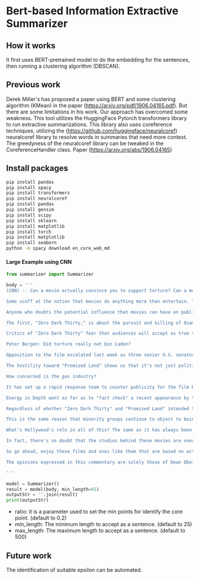 # Bert-based Information Extractive Summarizer

## How it works
It first uses BERT-pretrained model to do the embedding for the sentences, then running a clustering algorithm (DBSCAN). 


## Previous work
Derek Miller's has proposed a paper using BERT and some clustering algorithm (KMean) in the paper (https://arxiv.org/pdf/1906.04165.pdf). But there are some limitations in his work. Our approach has overcomed some weakness. This tool utilizes the HuggingFace Pytorch transformers library to run extractive summarizations. 
This library also uses coreference techniques, utilizing the 
(https://github.com/huggingface/neuralcoref) neuralcoref library to resolve words in summaries that need more context. The greedyness of 
the neuralcoref library can be tweaked in the CoreferenceHandler class.
Paper (https://arxiv.org/abs/1906.04165)

## Install packages
 
```bash
pip install pandas
pip install spacy
pip install transformers
pip install neuralcoref
pip install pandas
pip install gensim
pip install scipy
pip install sklearn
pip install matplotlib
pip install torch
pip install matplotlib
pip install seaborn
python -m spacy download en_core_web_md
```
#### Large Example using CNN

```python
from summarizer import Summarizer

body = '''
(CNN) -- Can a movie actually convince you to support torture? Can a movie really persuade you that "fracking" -- a process used to drill for natural gas -- is a danger to the environment? Can a movie truly cause you to view certain minority groups in a negative light?

Some scoff at the notion that movies do anything more than entertain. They are wrong. Sure, it's unlikely that one movie alone will change your views on issues of magnitude. But a movie (or TV show) can begin your "education" or "miseducation" on a topic. And for those already agreeing with the film's thesis, it can further entrench your views.

Anyone who doubts the potential influence that movies can have on public opinion need to look no further than two films that are causing an uproar even before they have opened nationwide. They present hot button issues that manage to fire up people from the left and right.

The first, "Zero Dark Thirty," is about the pursuit and killing of Osama bin Laden, which features scenes of torture. The second, "Promised Land," stars Matt Damon and explores how the use of fracking to drill for natural gas can pose health and environmental dangers.

Critics of "Zero Dark Thirty" fear that audiences will accept as true the film's story line that torture was effective in eliciting information to locate bin Laden. They are rightfully concerned that the film will sway some to become more receptive or even supportive of the idea of torturing prisoners.

Peter Bergen: Did torture really net bin Laden?

Opposition to the film escalated last week as three senior U.S. senators -- John McCain, Carl Levin and Dianne Feinstein -- sent a letter to the film's distributor, Sony Pictures, characterizing the film's use of torture as "grossly inaccurate and misleading." The senators bluntly informed Sony Pictures that it has "an obligation to state that the role of torture in the hunt for Osama bin Laden is not based on the facts, but rather part of the film's fictional narrative."

The hostility toward "Promised Land" shows us that it's not just politicians who complain about movie messages. Big business -- namely, the gas industry -- is aggressively objecting to the allegation in "Promised Land" that fracking poses environmental and health risks.

How concerned is the gas industry?

It has set up a rapid response team to counter publicity for the film by using two Washington-based groups that lobby for gas and oil companies: the Independent Petroleum Association of America and Energy in Depth. These groups have scrutinized appearances by the films stars on talk shows, questioned who the financiers of the film are, published parts of the script and mocked the film on social media.

Energy in Depth went as far as to "fact check" a recent appearance by the film's co-star and co-writer, John Krasinski, on "Late Night With David Letterman." Within hours of Krasinski's appearance, Energy in Depth posted a blog on its website pointing out what it perceived as factual errors made by Krasinski about fracking.

Regardless of whether "Zero Dark Thirty" and "Promised Land" intended to promote any message, people who watch them will be "educated" in some way on torture and fracking -- even if very subtly.

This is the same reason that minority groups continue to object to being represented in a negative light in movies and TV. They understand that accurate representations matter because studies have shown that biases can form based on stereotypes or inaccurate representations. (Being of Italian and Arab descent, I'm acutely aware of this issue as my respective heritages have been represented by a parade of mobsters and terrorists.)

What's Hollywood's role in all of this? The same as it has always been -- to make money.

In fact, there's no doubt that the studios behind these movies are overjoyed at the controversy that has erupted and the resulting free press. Indeed, the response of Sony Pictures to the uproar over "Zero Dark Thirty" tells you about what they really hope we will all do: "We encourage people to see the film before characterizing it."

So go ahead, enjoy these films and ones like them that are based on actual events or current hot issues. But while you are watching them, be aware you might be getting more than the price of ticket. You might also be getting a (mis)education.

The opinions expressed in this commentary are solely those of Dean Obeidallah.

'''

model = Summarizer()
result = model(body, min_length=65)
outputStr = ''.join(result)
print(outputStr)
```
* ratio: it is a parameter used to set the min points for identify the core point. (default to 0.2)
* min_length: The minimum length to accept as a sentence. (default to 25)
* max_length: The maximum length to accept as a sentence. (default to 500)

## Future work
The identification of suitable epsilon can be automated.
